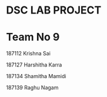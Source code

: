 # DSC LAB PROJECT

# Team No 9

187112 Krishna Sai

187127 Harshitha Karra

187134 Shamitha Mamidi

187139 Raghu Nagam





 
 


